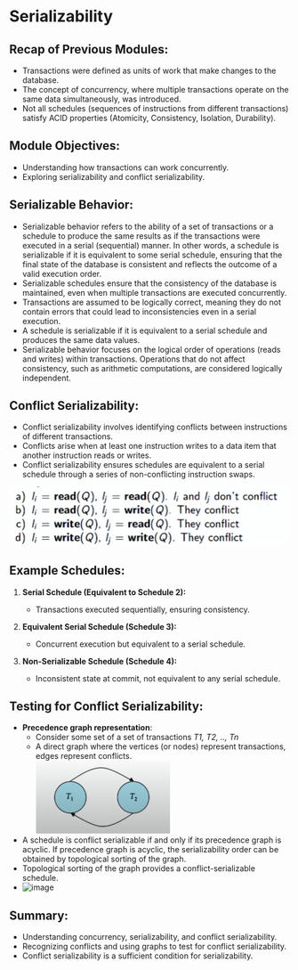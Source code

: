 # Serializability

## Recap of Previous Modules:
- Transactions were defined as units of work that make changes to the database.
- The concept of concurrency, where multiple transactions operate on the same data simultaneously, was introduced.
- Not all schedules (sequences of instructions from different transactions) satisfy ACID properties (Atomicity, Consistency, Isolation, Durability).

## Module Objectives:
- Understanding how transactions can work concurrently.
- Exploring serializability and conflict serializability.

## Serializable Behavior:  
- Serializable behavior refers to the ability of a set of transactions or a schedule to produce the same results as if the transactions were executed in a serial (sequential) manner. In other words, a schedule is serializable if it is equivalent to some serial schedule, ensuring that the final state of the database is consistent and reflects the outcome of a valid execution order.
- Serializable schedules ensure that the consistency of the database is maintained, even when multiple transactions are executed concurrently.
- Transactions are assumed to be logically correct, meaning they do not contain errors that could lead to inconsistencies even in a serial execution.
- A schedule is serializable if it is equivalent to a serial schedule and produces the same data values.   
- Serializable behavior focuses on the logical order of operations (reads and writes) within transactions. Operations that do not affect consistency, such as arithmetic computations, are considered logically independent.  

## Conflict Serializability:
- Conflict serializability involves identifying conflicts between instructions of different transactions.
- Conflicts arise when at least one instruction writes to a data item that another instruction reads or writes.  
- Conflict serializability ensures schedules are equivalent to a serial schedule through a series of non-conflicting instruction swaps.  

![/images/conflict.png](./images/conflict.png)

## Example Schedules:
1. **Serial Schedule (Equivalent to Schedule 2):**
   - Transactions executed sequentially, ensuring consistency.

2. **Equivalent Serial Schedule (Schedule 3):**
   - Concurrent execution but equivalent to a serial schedule.

3. **Non-Serializable Schedule (Schedule 4):**
   - Inconsistent state at commit, not equivalent to any serial schedule.

## Testing for Conflict Serializability:
- **Precedence graph representation**:
    - Consider some set of a set of transactions *T1, T2, .., Tn*  
    - A direct graph where the vertices (or nodes) represent transactions, edges represent conflicts.  
    ![/images/graph.png](./images/graph.png)
- A schedule is conflict serializable if and only if its precedence graph is acyclic. If precedence graph is acyclic, the serializability order can be obtained by topological sorting of the graph.
- Topological sorting of the graph provides a conflict-serializable schedule.
- ![image](https://github.com/hamees-sayed/MLF-Notes/assets/98336593/a2360538-e506-4abd-b393-fcc1621360e5)


## Summary:
- Understanding concurrency, serializability, and conflict serializability.
- Recognizing conflicts and using graphs to test for conflict serializability.
- Conflict serializability is a sufficient condition for serializability.
